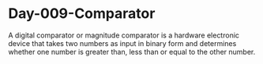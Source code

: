 # Day-009-Comparator
A digital comparator or magnitude comparator is a hardware electronic device that takes two numbers as input in binary form and determines whether one number is greater than, less than or equal to the other number. 
